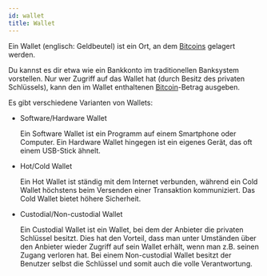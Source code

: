 ```yaml
---
id: wallet
title: Wallet
---
```


Ein Wallet (englisch: Geldbeutel) ist ein Ort, an dem [Bitcoins](../b/bitcoin) gelagert werden.

Du kannst es dir etwa wie ein Bankkonto im traditionellen Banksystem vorstellen. Nur wer Zugriff auf das Wallet hat (durch Besitz des privaten Schlüssels), kann den im Wallet enthaltenen [Bitcoin](../b/bitcoin)-Betrag ausgeben.

Es gibt verschiedene Varianten von Wallets:

- Software/Hardware Wallet

  Ein Software Wallet ist ein Programm auf einem Smartphone oder Computer. Ein Hardware Wallet hingegen ist ein eigenes Gerät, das oft einem USB-Stick ähnelt.

- Hot/Cold Wallet

  Ein Hot Wallet ist ständig mit dem Internet verbunden, während ein Cold Wallet höchstens beim Versenden einer Transaktion kommuniziert. Das Cold Wallet bietet höhere Sicherheit.

- Custodial/Non-custodial Wallet

  Ein Custodial Wallet ist ein Wallet, bei dem der Anbieter die privaten Schlüssel besitzt. Dies hat den Vorteil, dass man unter Umständen über den Anbieter wieder Zugriff auf sein Wallet erhält, wenn man z.B. seinen Zugang verloren hat.
  Bei einem Non-custodial Wallet besitzt der Benutzer selbst die Schlüssel und somit auch die volle Verantwortung.
